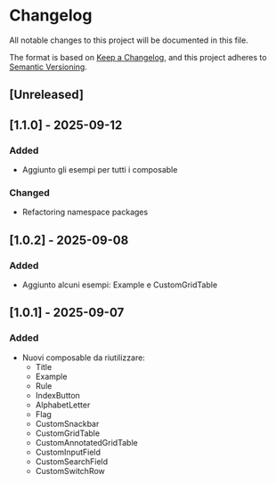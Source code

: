 # Changelog
All notable changes to this project will be documented in this file.

The format is based on [Keep a Changelog](https://keepachangelog.com/en/1.1.0/),
and this project adheres to [Semantic Versioning](https://semver.org/).

## [Unreleased]

## [1.1.0] - 2025-09-12
### Added
- Aggiunto gli esempi per tutti i composable
### Changed
- Refactoring namespace packages

## [1.0.2] - 2025-09-08
### Added
- Aggiunto alcuni esempi: Example e CustomGridTable

## [1.0.1] - 2025-09-07
### Added
- Nuovi composable da riutilizzare:
  - Title
  - Example
  - Rule
  - IndexButton
  - AlphabetLetter
  - Flag
  - CustomSnackbar
  - CustomGridTable
  - CustomAnnotatedGridTable
  - CustomInputField
  - CustomSearchField
  - CustomSwitchRow 

